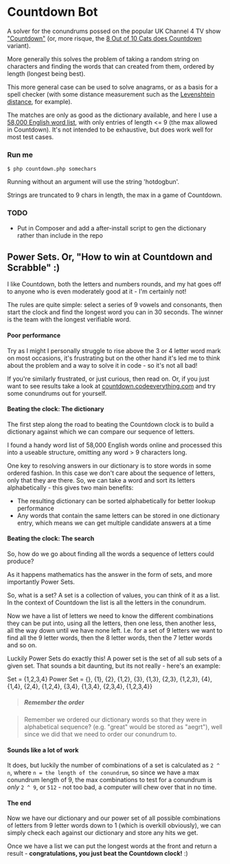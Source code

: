 # Countdown Bot

A solver for the conundrums possed on the popular UK Channel 4 TV show ["Countdown"](www.channel4.com/programmes/countdown) (or, more risque, the [8 Out of 10 Cats does Countdown](www.channel4.com/programmes/8-out-of-10-cats-does-countdown
) variant).

More generally this solves the problem of taking a random string on characters and finding the words that can created from them, ordered by length (longest being best).

This more general case can be used to solve anagrams, or as a basis for a spell checker (with some distance measurement such as the [Levenshtein distance](https://en.wikipedia.org/wiki/Levenshtein_distance), for example).

The matches are only as good as the dictionary available, and here I use a [58,000 English word list](http://www.mieliestronk.com/wordlist.html), with only entries of length <= 9 (the max allowed in Countdown). It's not intended to be exhaustive, but does work well for most test cases.

### Run me

```$ php countdown.php somechars```

Running without an argument will use the string 'hotdogbun'.

Strings are truncated to 9 chars in length, the max in a game of Countdown.

### TODO

- Put in Composer and add a after-install script to gen the dictionary rather than include in the repo

## Power Sets. Or, "How to win at Countdown and Scrabble" :)

I like Countdown, both the letters and numbers rounds, and my hat goes off to anyone who is even moderately good at it - I'm certainly not!

The rules are quite simple: select a series of 9 vowels and consonants, then start the clock and find the longest word you can in 30 seconds. The winner is the team with the longest verifiable word.

#### Poor performance

Try as I might I personally struggle to rise above the 3 or 4 letter word mark on most occasions, it's frustrating but on the other hand it's led me to think about the problem and a way to solve it in code - so it's not all bad!

If you're similarly frustrated, or just curious, then read on. Or, if you just want to see results take a look at [countdown.codeeverything.com](http://countdown.codeeverything.com) and try some conundrums out for yourself.

#### Beating the clock: The dictionary

The first step along the road to beating the Countdown clock is to build a dictionary against which we can compare our sequence of letters.

I found a handy word list of 58,000 English words online and processed this into a useable structure, omitting any word > 9 characters long.

One key to resolving answers in our dictionary is to store words in some ordered fashion. In this case we don't care about the sequence of letters, only that they are there. So, we can take a word and sort its letters alphabetically - this gives two main benefits:

- The resulting dictionary can be sorted alphabetically for better lookup performance
- Any words that contain the same letters can be stored in one dictionary entry, which means we can get multiple candidate answers at a time

#### Beating the clock: The search

So, how do we go about finding all the words a sequence of letters could produce?

As it happens mathematics has the answer in the form of sets, and more importantly Power Sets.

So, what is a set? A set is a collection of values, you can think of it as a list. In the context of Countdown the list is all the letters in the conundrum.

Now we have a list of letters we need to know the different combinations they can be put into, using all the letters, then one less, then another less, all the way down until we have none left. I.e. for a set of 9 letters we want to find all the 9 letter words, then the 8 letter words, then the 7 letter words and so on.

Luckily Power Sets do exactly this! A power set is the set of all sub sets of a given set. That sounds a bit daunting, but its not really - here's an example:

Set = {1,2,3,4} 
Power Set = {}, {1}, {2}, {1,2}, {3}, {1,3}, {2,3}, {1,2,3}, {4}, {1,4}, {2,4}, {1,2,4}, {3,4}, {1,3,4}, {2,3,4}, {1,2,3,4}}


> ##### Remember the order

> Remember we ordered our dictionary words so that they were in alphabetical sequence? (e.g. "great" would be stored as "aegrt"), well since we did that we need to order our conundrum to.

#### Sounds like a lot of work

It does, but luckily the number of combinations of a set is calculated as ```2 ^ n```, where ```n = the length of the conundrum```, so since we have a max conundrum length of 9, the max combinations to test for a conundrum is _only_ ```2 ^ 9```, or ```512``` - not too bad, a computer will chew over that in no time.

#### The end

Now we have our dictionary and our power set of all possible combinations of letters from 9 letter words down to 1 (which is overkill obviously), we can simply check each against our dictionary and store any hits we get.

Once we have a list we can put the longest words at the front and return a result - **congratulations, you just beat the Countdown clock!** :)

